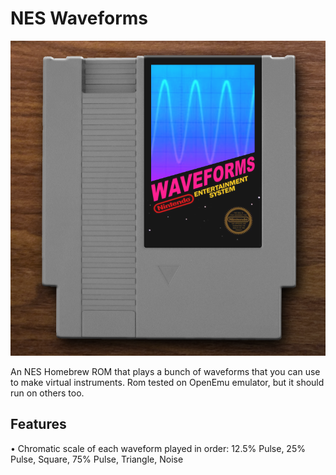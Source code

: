 # NES Waveforms

![NES Cart](https://github.com/NickCulbertson/VidTest/blob/master/NES_Thumbnail.png)

An NES Homebrew ROM that plays a bunch of waveforms that you can use to make virtual instruments. Rom tested on OpenEmu emulator, but it should run on others too.

## Features

• Chromatic scale of each waveform played in order: 12.5% Pulse, 25% Pulse, Square, 75% Pulse, Triangle, Noise
